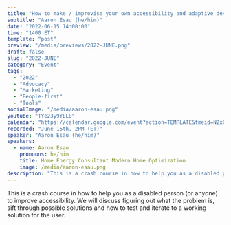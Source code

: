 ```yaml
---
title: "How to make / improvise your own accessibility and adaptive devices and mods. Crash Course."
subtitle: "Aaron Esau (he/him)"
date: "2022-06-15 14:00:00"
time: "1400 ET"
template: "post"
preview: "/media/previews/2022-JUNE.png"
draft: false
slug: "2022-JUNE"
category: "Event"
tags:
  - "2022"
  - "Advocacy"
  - "Marketing"
  - "People-first"
  - "Tools"
socialImage: "/media/aaron-esau.png"
youtube: "TYe23y9YEL8"
calendar: "https://calendar.google.com/event?action=TEMPLATE&tmeid=N2x0bXVpbjQ2ZzF0ZmRya3FuOW1lZGplY3EgdGVhbUBhMTF5dGFsa3MuY29t&tmsrc=team%40a11ytalks.com"
recorded: "June 15th, 2PM (ET)"
speaker: "Aaron Esau (he/him)"
speakers:
  - name: Aaron Esau
    pronouns: he/him
    title: Home Energy Consultant Modern Home Optimization
    image: /media/aaron-esau.png
description: "This is a crash course in how to help you as a disabled person (or anyone) to improve accessibility. We will discuss figuring out what the problem is, sift through possible solutions and how to test and iterate to a working solution for the user."
---
```

This is a crash course in how to help you as a disabled person (or anyone) to improve accessibility. We will discuss figuring out what the problem is, sift through possible solutions and how to test and iterate to a working solution for the user.
